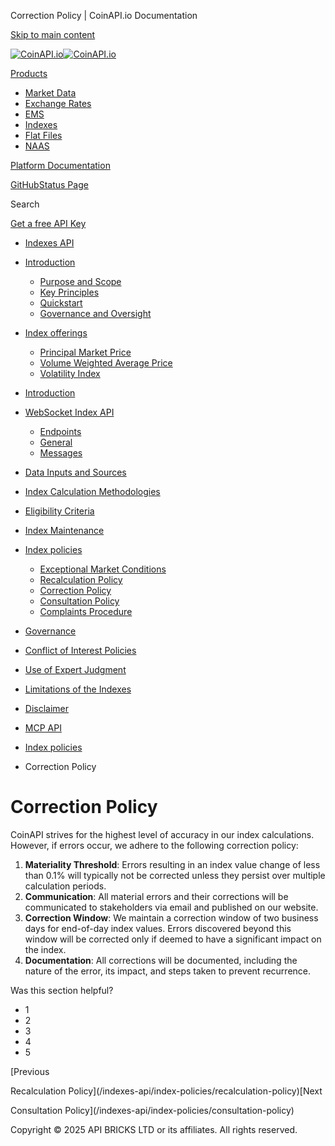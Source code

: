 Correction Policy | CoinAPI.io Documentation




[Skip to main content](#__docusaurus_skipToContent_fallback)

[![CoinAPI.io](/img/logo.svg)![CoinAPI.io](/img/logo.svg)](https://www.coinapi.io)

[Products](/indexes-api/index-policies/correction-policy)

* [Market Data](/market-data/)
* [Exchange Rates](/exchange-rates-api/)
* [EMS](/ems-api/)
* [Indexes](/indexes-api/)
* [Flat Files](/flat-files-api/)
* [NAAS](/naas-api/)

[Platform Documentation](/general/authentication)

[GitHub](https://github.com/api-bricks/api-bricks-sdk)[Status Page](https://status.coinapi.io)

Search

[Get a free API Key](https://console.coinapi.io/?link=/apikeys/create)

* [Indexes API](/indexes-api/)
* [Introduction](/indexes-api/introduction/)

  + [Purpose and Scope](/indexes-api/introduction/purpose-and-scope)
  + [Key Principles](/indexes-api/introduction/key-principles)
  + [Quickstart](/indexes-api/introduction/quickstart)
  + [Governance and Oversight](/indexes-api/introduction/governance-and-oversight)
* [Index offerings](/category/index-offerings)

  + [Principal Market Price](/indexes-api/index-offerings/primkt-index)
  + [Volume Weighted Average Price](/indexes-api/index-offerings/vwap-index)
  + [Volatility Index](/indexes-api/index-offerings/capivix-index)
* [Introduction](/indexes-api/rest-api/coinapi-indexes-rest-api)
* [WebSocket Index API](/indexes-api/websocket-api/)

  + [Endpoints](/indexes-api/websocket-api/endpoints)
  + [General](/indexes-api/websocket-api/general)
  + [Messages](/indexes-api/websocket-api/messages)
* [Data Inputs and Sources](/indexes-api/data-inputs-and-sources/)
* [Index Calculation Methodologies](/category/index-calculation-methodologies)
* [Eligibility Criteria](/category/eligibility-criteria)
* [Index Maintenance](/category/index-maintenance)
* [Index policies](/indexes-api/index-policies/)

  + [Exceptional Market Conditions](/indexes-api/index-policies/exceptional-market-conditions)
  + [Recalculation Policy](/indexes-api/index-policies/recalculation-policy)
  + [Correction Policy](/indexes-api/index-policies/correction-policy)
  + [Consultation Policy](/indexes-api/index-policies/consultation-policy)
  + [Complaints Procedure](/indexes-api/index-policies/complaints-procedure)
* [Governance](/category/governance)
* [Conflict of Interest Policies](/indexes-api/conflict-of-interest-policies)
* [Use of Expert Judgment](/indexes-api/use-of-expert-judgment)
* [Limitations of the Indexes](/indexes-api/limitations-of-the-indexes)
* [Disclaimer](/indexes-api/disclaimer)
* [MCP API](/indexes-api/mcp)

* [Index policies](/indexes-api/index-policies/)
* Correction Policy

Correction Policy
=================

CoinAPI strives for the highest level of accuracy in our index calculations. However, if errors occur, we adhere to the following correction policy:

1. **Materiality Threshold**: Errors resulting in an index value change of less than 0.1% will typically not be corrected unless they persist over multiple calculation periods.
2. **Communication**: All material errors and their corrections will be communicated to stakeholders via email and published on our website.
3. **Correction Window**: We maintain a correction window of two business days for end-of-day index values. Errors discovered beyond this window will be corrected only if deemed to have a significant impact on the index.
4. **Documentation**: All corrections will be documented, including the nature of the error, its impact, and steps taken to prevent recurrence.

Was this section helpful?

* 1
* 2
* 3
* 4
* 5

[Previous

Recalculation Policy](/indexes-api/index-policies/recalculation-policy)[Next

Consultation Policy](/indexes-api/index-policies/consultation-policy)

Copyright © 2025 API BRICKS LTD or its affiliates. All rights reserved.